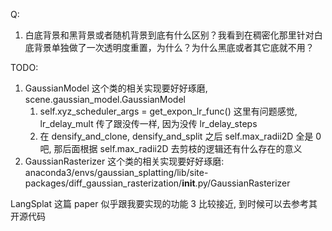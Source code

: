 Q:
1. 白底背景和黑背景或者随机背景到底有什么区别？我看到在稠密化那里针对白底背景单独做了一次透明度重置，为什么？为什么黑底或者其它底就不用？

TODO:
1. GaussianModel 这个类的相关实现要好好琢磨, scene.gaussian_model.GaussianModel
    1) self.xyz_scheduler_args = get_expon_lr_func() 这里有问题感觉, lr_delay_mult 传了跟没传一样, 因为没传 lr_delay_steps
    2) 在 densify_and_clone, densify_and_split 之后 self.max_radii2D 全是 0 吧, 那后面根据 self.max_radii2D 去剪枝的逻辑还有什么存在的意义
2. GaussianRasterizer 这个类的相关实现要好好琢磨: anaconda3/envs/gaussian_splatting/lib/site-packages/diff_gaussian_rasterization/__init__.py/GaussianRasterizer








LangSplat 这篇 paper 似乎跟我要实现的功能 3 比较接近, 到时候可以去参考其开源代码
